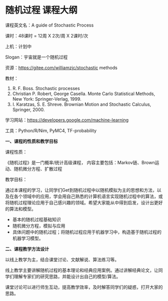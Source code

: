 # 随机过程 课程大纲

课程英文名：A guide of Stochastic Process

课时：48课时 = 12周 X 2次/周 X 2课时/次

上机：计划中

Slogan：宇宙就是一个随机过程

资源：https://gitee.com/williamzjc/stochastic methods

教材：

1. R. F. Boss. Stochastic processes
2. Christian P. Robert, George Casella. Monte Carlo Statistical Methods, New York: Springer-Verlag, 1999.
3. I. Karatzas, S. E. Shreve. Brownian Motion and Stochastic Calculus, Springer, 2000.

学习网站：https://developers.google.com/machine-learning

工具：Python/R/Nim, PyMC4, TF-probability

**一、课程的性质和教学目标**

课程性质：

《随机过程》是一门概率/统计高级课程， 内容主要包括：Markov链、Brown运动、随机微分方程、扩散过程

教学目标：

通过本课程的学习，让同学们Get到随机过程中以随机模拟为主的思想和方法，以及在各个领域中的应用，学会用自己熟悉的计算机语言实现随机过程中的算法，或将随机过程理论应用于自己感兴趣的领域。希望大家能从中得到启发，设计出更好的算法和模型。

- 基本的随机过程基础知识
- 随机微分方程，模拟与应用
- 具体问题中的随机过程；将随机过程应用于机器学习中，构造基于随机过程的机器学习模型。


**二、课程教学方法设计**

以线上教学为主，结合课堂讨论、文献解说、算法练习等。

线上教学主要讲解随机过程的基本理论和经典应用案例。通过讲解经典论文，让同学们理解专家们的研究思路，并能设计出自己的模型/算法。

课堂讨论可以进行师生互动，提高教学效率，及时解答同学们的疑惑，打开大家的思路。
